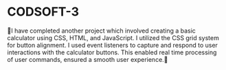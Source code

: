 # CODSOFT-3
🚀I have completed another project which involved creating a basic calculator using CSS, HTML, and JavaScript. I utilized the CSS grid system for button alignment.   I used event listeners to capture and respond to user interactions with the calculator buttons. This enabled real time processing of user commands, ensured a smooth user experience.🤞
